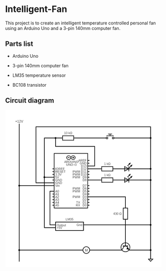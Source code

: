 # Intelligent-Fan

This project is to create an intelligent temperature controlled personal fan using an Arduino Uno and a 3-pin 140mm computer fan.

## Parts list

* Arduino Uno

* 3-pin 140mm computer fan

* LM35 temperature sensor

* BC108 transistor

## Circuit diagram

![Circuit diagram](assets/circuit.png)
